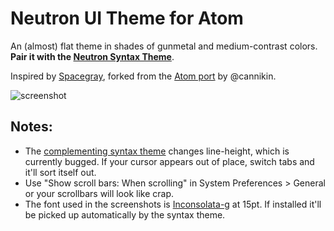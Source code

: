 # Neutron UI Theme for Atom

An (almost) flat theme in shades of gunmetal and medium-contrast colors. **Pair it with the [Neutron Syntax Theme](http://atom.io/packages/neutron-syntax)**.

Inspired by [Spacegray](http://kkga.github.io/spacegray), forked from the [Atom port](https://github.com/cannikin) by @cannikin.

![screenshot](http://dl.dropboxusercontent.com/u/156655/Screenshots/e1yd~-osy6_4.png)

## Notes:

  * The [complementing syntax theme](http://atom.io/packages/neutron-syntax) changes line-height, which is currently bugged. If your cursor appears out of place, switch tabs and it'll sort itself out.
  * Use "Show scroll bars: When scrolling" in System Preferences > General or your scrollbars will look like crap.
  * The font used in the screenshots is [Inconsolata-g](https://github.com/brentd/neutron-syntax/blob/master/Inconsolata-g.otf?raw=true) at 15pt. If installed it'll be picked up automatically by the syntax theme.
